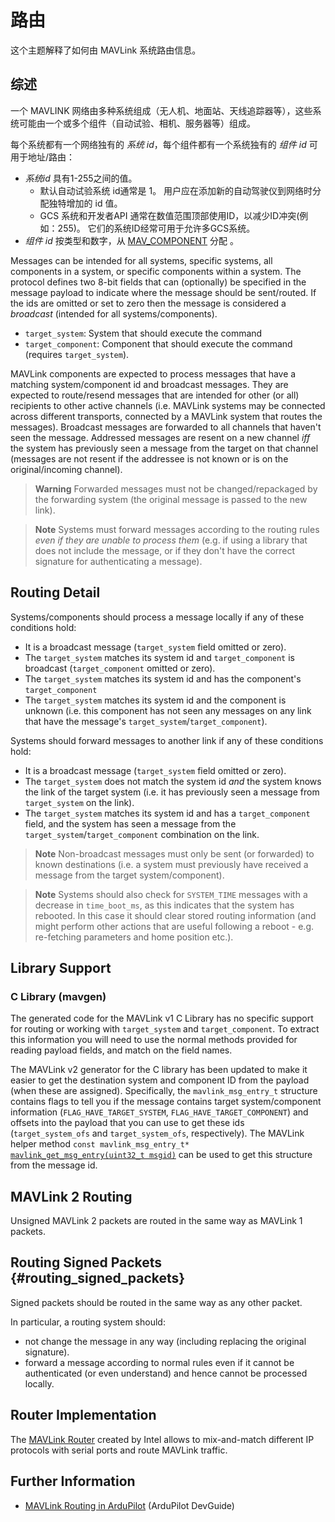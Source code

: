 # 路由

这个主题解释了如何由 MAVLink 系统路由信息。

## 综述

一个 MAVLINK 网络由多种系统组成（无人机、地面站、天线追踪器等），这些系统可能由一个或多个组件（自动试验、相机、服务器等）组成。

每个系统都有一个网络独有的 *系统 id*，每个组件都有一个系统独有的 *组件 id* 可用于地址/路由：

- *系统id* 具有1-255之间的值。 
  - 默认自动试验系统 id通常是 1。 用户应在添加新的自动驾驶仪到网络时分配独特增加的 id 值。
  - GCS 系统和开发者API 通常在数值范围顶部使用ID，以减少ID冲突(例如：255)。 它们的系统ID经常可用于允许多GCS系统。
- *组件 id* 按类型和数字，从 [MAV_COMPONENT](../messages/common.md#MAV_COMPONENT) 分配 。

Messages can be intended for all systems, specific systems, all components in a system, or specific components within a system. The protocol defines two 8-bit fields that can (optionally) be specified in the message payload to indicate where the message should be sent/routed. If the ids are omitted or set to zero then the message is considered a *broadcast* (intended for all systems/components).

- `target_system`: System that should execute the command
- `target_component`: Component that should execute the command (requires `target_system`).

MAVLink components are expected to process messages that have a matching system/component id and broadcast messages. They are expected to route/resend messages that are intended for other (or all) recipients to other active channels (i.e. MAVLink systems may be connected across different transports, connected by a MAVLink system that routes the messages). Broadcast messages are forwarded to all channels that haven't seen the message. Addressed messages are resent on a new channel *iff* the system has previously seen a message from the target on that channel (messages are not resent if the addressee is not known or is on the original/incoming channel).

> **Warning** Forwarded messages must not be changed/repackaged by the forwarding system (the original message is passed to the new link).

<span></span>

> **Note** Systems must forward messages according to the routing rules *even if they are unable to process them* (e.g. if using a library that does not include the message, or if they don't have the correct signature for authenticating a message).

## Routing Detail

Systems/components should process a message locally if any of these conditions hold:

- It is a broadcast message (`target_system` field omitted or zero).
- The `target_system` matches its system id and `target_component` is broadcast (`target_component` omitted or zero).
- The `target_system` matches its system id and has the component's `target_component`
- The `target_system` matches its system id and the component is unknown (i.e. this component has not seen any messages on any link that have the message's `target_system`/`target_component`).

Systems should forward messages to another link if any of these conditions hold:

- It is a broadcast message (`target_system` field omitted or zero).
- The `target_system` does not match the system id *and* the system knows the link of the target system (i.e. it has previously seen a message from `target_system` on the link).
- The `target_system` matches its system id and has a `target_component` field, and the system has seen a message from the `target_system`/`target_component` combination on the link.

> **Note** Non-broadcast messages must only be sent (or forwarded) to known destinations (i.e. a system must previously have received a message from the target system/component).

<span></span>

> **Note** Systems should also check for `SYSTEM_TIME` messages with a decrease in `time_boot_ms`, as this indicates that the system has rebooted. In this case it should clear stored routing information (and might perform other actions that are useful following a reboot - e.g. re-fetching parameters and home position etc.).

## Library Support

### C Library (mavgen)

The generated code for the MAVLink v1 C Library has no specific support for routing or working with `target_system` and `target_component`. To extract this information you will need to use the normal methods provided for reading payload fields, and match on the field names.

The MAVLink v2 generator for the C library has been updated to make it easier to get the destination system and component ID from the payload (when these are assigned). Specifically, the `mavlink_msg_entry_t` structure contains flags to tell you if the message contains target system/component information (`FLAG_HAVE_TARGET_SYSTEM`, `FLAG_HAVE_TARGET_COMPONENT`) and offsets into the payload that you can use to get these ids (`target_system_ofs` and `target_system_ofs`, respectively). The MAVLink helper method `const mavlink_msg_entry_t*` [`mavlink_get_msg_entry(uint32_t msgid)`](https://github.com/mavlink/c_library_v2/blob/master/mavlink_helpers.h) can be used to get this structure from the message id.

<!-- note: A real example of above would be good in the C docs, and then we should just link to them here -->

## MAVLink 2 Routing

Unsigned MAVLink 2 packets are routed in the same way as MAVLink 1 packets.

## Routing Signed Packets {#routing_signed_packets}

Signed packets should be routed in the same way as any other packet.

In particular, a routing system should:

- not change the message in any way (including replacing the original signature).
- forward a message according to normal rules even if it cannot be authenticated (or even understand) and hence cannot be processed locally.

## Router Implementation

The [MAVLink Router](https://github.com/01org/mavlink-router) created by Intel allows to mix-and-match different IP protocols with serial ports and route MAVLink traffic.

## Further Information

- [MAVLink Routing in ArduPilot](http://ardupilot.org/dev/docs/mavlink-routing-in-ardupilot.html) (ArduPilot DevGuide)